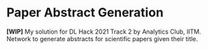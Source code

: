 # Paper Abstract Generation
**\[WIP\]** My solution for DL Hack 2021 Track 2 by Analytics Club, IITM. Network to generate abstracts for scientific papers given their title.
